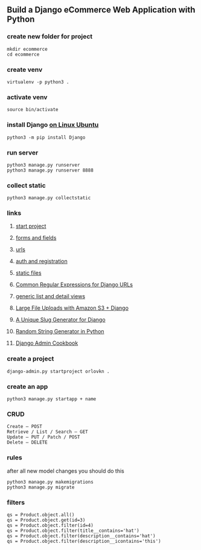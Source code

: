 ## Build a Django eCommerce Web Application with Python

### create new folder for project
```
mkdir ecommerce
cd ecommerce
```

### create venv
```
virtualenv -p python3 .
```

### activate venv
```
source bin/activate
```

### install Django [on Linux Ubuntu](https://www.codingforentrepreneurs.com/blog/install-django-on-linux-ubuntu/)
```
python3 -m pip install Django
```

### run server
```
python3 manage.py runserver
python3 manage.py runserver 8888
```

### collect static
```
python3 manage.py collectstatic
```

### links
1. [start project](https://realpython.com/customize-django-admin-python/)
1. [forms and fields](https://docs.djangoproject.com/en/3.1/ref/forms/fields/)
1. [urls](https://docs.djangoproject.com/en/3.1/topics/http/urls/)
1. [auth and registration](https://docs.djangoproject.com/en/3.1/topics/auth/default/)
1. [static files](https://docs.djangoproject.com/en/3.1/howto/static-files/)
1. [Common Regular Expressions for Django URLs](https://www.codingforentrepreneurs.com/blog/common-regular-expressions-for-django-urls)
1. [generic list and detail views](https://developer.mozilla.org/en-US/docs/Learn/Server-side/Django/Generic_views)
1. [Large File Uploads with Amazon S3 + Django](https://www.codingforentrepreneurs.com/blog/large-file-uploads-with-amazon-s3-django/)
1. [A Unique Slug Generator for Django](https://www.codingforentrepreneurs.com/blog/a-unique-slug-generator-for-django/)
1. [Random String Generator in Python](https://www.codingforentrepreneurs.com/blog/random-string-generator-in-python/)

1. [Django Admin Cookbook](https://books.agiliq.com/projects/django-admin-cookbook/en/latest/index.html)

### create a project
```
django-admin.py startproject orlovkn .
```

### create an app
```
python3 manage.py startapp + name
```

### CRUD
```
Create — POST
Retrieve / List / Search — GET
Update — PUT / Patch / POST
Delete — DELETE
```

### rules
after all new model changes you should do this
```
python3 manage.py makemigrations
python3 manage.py migrate
```

### filters
```
qs = Product.object.all()
qs = Product.object.get(id=3)
qs = Product.object.filter(id=4)
qs = Product.object.filter(title__contains='hat')
qs = Product.object.filter(description__contains='hat')
qs = Product.object.filter(description__icontains='this')
```